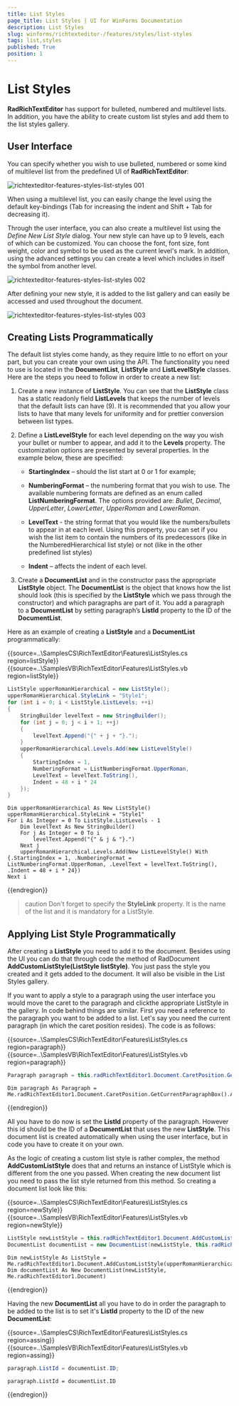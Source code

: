 ```yaml
---
title: List Styles
page_title: List Styles | UI for WinForms Documentation
description: List Styles
slug: winforms/richtexteditor-/features/styles/list-styles
tags: list,styles
published: True
position: 1
---
```


# List Styles

__RadRichTextEditor__ has support for bulleted, numbered and multilevel lists. In addition, you have the ability to create custom list styles and add them to the list styles gallery.

## User Interface

You can specify whether you wish to use bulleted, numbered or some kind of multilevel list from the predefined UI   of __RadRichTextEditor__:

![richtexteditor-features-styles-list-styles 001](images/richtexteditor-features-styles-list-styles001.png)

When using a multilevel list, you can easily change the level using the default key-bindings (Tab for increasing
the indent and Shift + Tab for decreasing it).

Through the user interface, you can also create a multilevel list using the *Define New List Style* dialog. Your new style can have up to 9 levels, each of which can be customized. You can choose the font, font size, font weight, color and symbol to be used as the current level's mark. In addition, using the advanced settings you can create a level which includes in itself the symbol from another level.

![richtexteditor-features-styles-list-styles 002](images/richtexteditor-features-styles-list-styles002.png)

After defining your new style, it is added to the list gallery and can easily be accessed and used throughout the document.

![richtexteditor-features-styles-list-styles 003](images/richtexteditor-features-styles-list-styles003.png)

## Creating Lists Programmatically

The default list styles come handy, as they require little to no effort on your part, but you can create your own using the API. The functionality you need to use is located in the __DocumentList__, __ListStyle__ and __ListLevelStyle__ classes. Here are the steps you need to follow in order to create a new list:
        

1. Create a new instance of __ListStyle__. You can see that the __ListStyle__ class has a static readonly field __ListLevels__ that keeps the number of levels that the default lists can have (9). It is recommended that you allow your lists to have that many levels for uniformity and for prettier conversion between list types.
            

1. Define a __ListLevelStyle__ for each level depending on the way you wish your bullet or number to appear, and add it to the __Levels__ property. The customization options are presented by several properties. In the example below, these are specified:

	* __StartingIndex__ – should the list start at 0 or 1 for example;
                

	* __NumberingFormat__ – the numbering format that you wish to use. The available numbering formats are defined as an enum called __ListNumberingFormat__. The options provided are: *Bullet*, *Decimal*, *UpperLetter*, *LowerLetter*, *UpperRoman* and *LowerRoman*.
                

	* __LevelText__ - the string format that you would like the numbers/bullets to appear in at each level. Using this property, you can set if you wish the list item to contain the numbers of its predecessors (like in the NumberedHierarchical list style) or not (like in the other predefined list styles)
                

	* __Indent__ – affects the indent of each level.
                
1. Create a __DocumentList__ and in the constructor pass the appropriate __ListStyle__ object. The __DocumentList__  is the object that knows how the list should look (this is specified by the __ListStyle__ which we pass through the constructor) and which paragraphs are part of it. You add a paragraph to a __DocumentList__ by setting paragraph’s __ListId__ property to the ID of the __DocumentList__.

Here as an example of creating a __ListStyle__ and a __DocumentList__ programmatically:

{{source=..\SamplesCS\RichTextEditor\Features\ListStyles.cs region=listStyle}} 
{{source=..\SamplesVB\RichTextEditor\Features\ListStyles.vb region=listStyle}} 

````C#
ListStyle upperRomanHierarchical = new ListStyle();
upperRomanHierarchical.StyleLink = "Style1";
for (int i = 0; i < ListStyle.ListLevels; ++i)
{
    StringBuilder levelText = new StringBuilder();
    for (int j = 0; j < i + 1; ++j)
    {
        levelText.Append("{" + j + "}.");
    }
    upperRomanHierarchical.Levels.Add(new ListLevelStyle()
    {
        StartingIndex = 1,
        NumberingFormat = ListNumberingFormat.UpperRoman,
        LevelText = levelText.ToString(),
        Indent = 48 + i * 24
    });
}

````
````VB.NET
Dim upperRomanHierarchical As New ListStyle()
upperRomanHierarchical.StyleLink = "Style1"
For i As Integer = 0 To ListStyle.ListLevels - 1
    Dim levelText As New StringBuilder()
    For j As Integer = 0 To i
        levelText.Append("{" & j & "}.")
    Next j
    upperRomanHierarchical.Levels.Add(New ListLevelStyle() With {.StartingIndex = 1, .NumberingFormat = ListNumberingFormat.UpperRoman, .LevelText = levelText.ToString(), .Indent = 48 + i * 24})
Next i

````

{{endregion}} 

>caution Don't forget to specify the __StyleLink__ property. It is the name of the list and it is mandatory for a ListStyle.
>

## Applying List Style Programmatically

After creating a __ListStyle__ you need to add it to the document. Besides using the UI you can do that  through code the method of RadDocument __AddCustomListStyle(ListStyle	listStyle)__. You just pass the style you created and it gets added to the document. It will also be visible in the List Styles gallery.

If you want to apply a style to a paragraph using the user interface you would move the caret to the paragraph and clickthe appropriate ListStyle in the gallery. In code behind things are similar. First you need a reference to the paragraph you  want to be added to a list. Let's say you need the current paragraph (in which the caret position resides). The code is as follows:

{{source=..\SamplesCS\RichTextEditor\Features\ListStyles.cs region=paragraph}} 
{{source=..\SamplesVB\RichTextEditor\Features\ListStyles.vb region=paragraph}} 

````C#
Paragraph paragraph = this.radRichTextEditor1.Document.CaretPosition.GetCurrentParagraphBox().AssociatedParagraph;

````
````VB.NET
Dim paragraph As Paragraph = Me.radRichTextEditor1.Document.CaretPosition.GetCurrentParagraphBox().AssociatedParagraph

````

{{endregion}} 

All you have to do now is set the __ListId__ property of the paragraph. However this id should be the ID of a __DocumentList__ that uses the new __ListStyle__. This document list is created automatically when using the user interface, but in code you have to create it on your own.
        

As the logic of creating a custom list style is rather complex, the method __AddCustomListStyle__ does that and returns an instance of ListStyle which is different from the one you passed. When creating the new document list you need to pass the list style returned from this method. So creating a document list look like this:

{{source=..\SamplesCS\RichTextEditor\Features\ListStyles.cs region=newStyle}} 
{{source=..\SamplesVB\RichTextEditor\Features\ListStyles.vb region=newStyle}} 

````C#
ListStyle newListStyle = this.radRichTextEditor1.Document.AddCustomListStyle(upperRomanHierarchical);
DocumentList documentList = new DocumentList(newListStyle, this.radRichTextEditor1.Document);

````
````VB.NET
Dim newListStyle As ListStyle = Me.radRichTextEditor1.Document.AddCustomListStyle(upperRomanHierarchical)
Dim documentList As New DocumentList(newListStyle, Me.radRichTextEditor1.Document)

````

{{endregion}} 


Having the new __DocumentList__ all you have to do in order the paragraph to be added to the list is to set it's __ListId__ property to the ID of the new __DocumentList__:


{{source=..\SamplesCS\RichTextEditor\Features\ListStyles.cs region=assing}} 
{{source=..\SamplesVB\RichTextEditor\Features\ListStyles.vb region=assing}} 

````C#
paragraph.ListId = documentList.ID;

````
````VB.NET
paragraph.ListId = documentList.ID

````

{{endregion}} 



